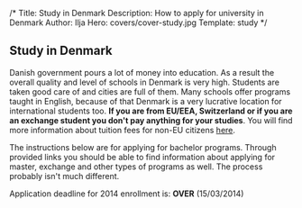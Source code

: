 /*
Title: Study in Denmark
Description: How to apply for university in Denmark
Author: Ilja
Hero: covers/cover-study.jpg
Template: study
*/
## Study in Denmark
Danish government pours a lot of money into education. As a result the overall quality and level of schools in Denmark is very high. Students are taken good care of and cities are full of them. Many schools offer programs taught in English, because of that Denmark is a very lucrative location for international students too. **If you are from EU/EEA,  Switzerland or if you are an exchange student you don't pay anything for your studies**. You will find more information about tuition fees for non-EU citizens [here](http://studyindenmark.dk/study-options/tuition-fees-and-scholarships "Information about tuition fees for non-EU citizens").

The instructions below are for applying for bachelor programs. Through provided links you should be able to find information about applying for master, exchange and other types of programs as well. The process probably isn't much different.

Application deadline for 2014 enrollment is: <span class="danger">**OVER**</span> (15/03/2014)